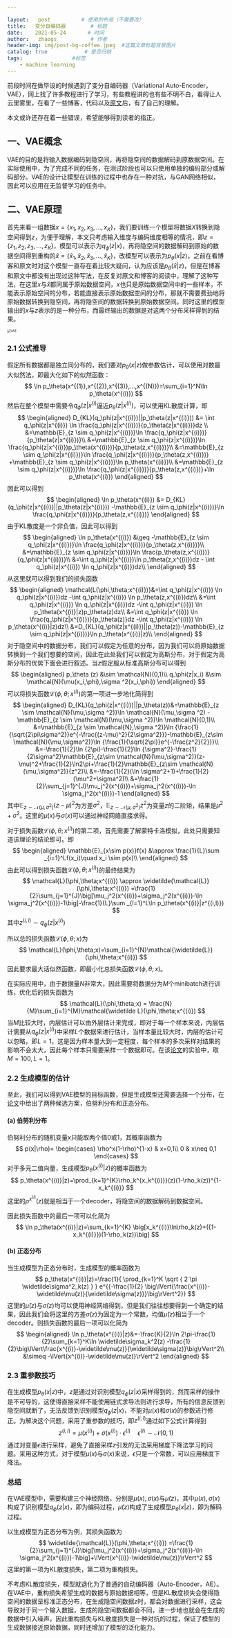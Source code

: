 ```yaml
---

layout:   post          # 使用的布局（不需要改）
title:   变分自编码器        # 标题 
date:    2021-05-24       # 时间
author:   zhaogs           # 作者
header-img: img/post-bg-coffee.jpeg  #这篇文章标题背景图片
catalog: true            # 是否归档
tags:                #标签
    - machine learning 
---
```


前段时间在做毕设的时候遇到了变分自编码器（Variational Auto-Encoder，VAE），网上找了许多教程进行了学习，有些教程讲的也有些不明不白，看得让人云里雾里，在看了一些博客，代码以及[原文](https://arxiv.org/pdf/1312.6114.pdf)后，有了自己的理解。

本文或许还存在着一些错误，希望能够得到读者的指正。

## 一、VAE概念

VAE的目的是将输入数据编码到隐空间，再将隐空间的数据解码到原数据空间。在实际使用中，为了完成不同的任务，在测试阶段也可以只使用单独的编码部分或解码部分。VAE的设计让模型在训练的过程中也存在一种对抗，与GAN网络相似，因此可以应用在无监督学习的任务中。

## 二、VAE原理

首先来看一组数据$x=\{x_1,x_2,x_3,...,x_K\}$，我们要训练一个模型将数据$X$转换到隐空间得到$z$，为便于理解，本文只考虑输入维度与编码维度相等的情况，即$z=\{z_1,z_2,z_3,...,z_K\}$，模型可以表示为$q_\phi(z|x)$，再将隐空间的数据解码到原始的数据空间得到重构的$\widehat{x}=\{\widehat{x}_1,\widehat{x}_2,\widehat{x}_3,...,\widehat{x}_K\}$，改模型可以表示为$p_\theta(x|z)$，之前在看博客和原文时对这个模型一直存在着比较大疑问，认为应该是$p_\theta(\widehat{x}|z)$，但是在博客和原文中都没有出现过这种写法，在反复对原文和博客的阅读中，理解了这种写法，在这里$x$与$\widehat{x}$都同属于原始数据空间，$x$也只是原始数据空间中的一些样本，不能表示原始空间的分布，若能直接表示原始数据空间的分布，那就不需要费劲地将原始数据转换到隐空间，再将隐空间的数据转换到原始数据空间。同时这里的模型输出的$x$与$z$表示的是一种分布，而最终输出的数据是对这两个分布采样得到的结果。

<img src="D:\2-file\15-VisioFile\VAE.png" alt="VAE" style="zoom:50%;" />

### 2.1 公式推导

假定所有数据都是独立同分布的，我们要对$p_\theta(x|z)$做参数估计，可以使用对数最大似然法，即最大化如下的似然函数：
$$
\ln p_\theta(x^{(1)},x^{(2)},x^{(3)},...,x^{(N)})=\sum_{i=1}^N\ln p_\theta(x^{(i)})
$$
然后在整个模型中需要令$q_\phi(z|x^{(i)}$逼近$p_\theta(z|x^{(i)})$，可以使用KL散度计算，即
$$
\begin{aligned}
D_{KL}(q_\phi(z|x^{(i)})||p_\theta(z|x^{(i)})) &= \int q_\phi(z|x^{(i)}) \ln \frac{q_\phi(z|x^{(i)})}{p_\theta(z|x^{(i)})}dz \\
&=\mathbb{E}_{z \sim q_\phi(z|x^{(i)})}\ln \frac{q_\phi(z|x^{(i)})}{p_\theta(z|x^{(i)})}\\
&=\mathbb{E}_{z \sim q_\phi(z|x^{(i)})}\ln \frac{q_\phi(z|x^{(i)})p_\theta(x^{(i)})}{p_\theta(z,x^{(i)})}\\
&=\mathbb{E}_{z \sim q_\phi(z|x^{(i)})}\ln \frac{q_\phi(z|x^{(i)})}{p_\theta(z,x^{(i)})}
 +\mathbb{E}_{z \sim q_\phi(z|x^{(i)})}\ln p_\theta(x^{(i)})\\
&=\mathbb{E}_{z \sim q_\phi(z|x^{(i)})}\ln \frac{q_\phi(z|x^{(i)})}{p_\theta(z,x^{(i)})}+\ln p_\theta(x^{(i)})
\end{aligned}
$$
因此可以得到
$$
\begin{aligned}
\ln p_\theta(x^{(i)}) &= D_{KL}(q_\phi(z|x^{(i)})||p_\theta(z|x^{(i)}))
-\mathbb{E}_{z \sim q_\phi(z|x^{(i)})}\ln \frac{q_\phi(z|x^{(i)})}{p_\theta(z,x^{(i)})}
\end{aligned}
$$
由于KL散度是一个非负值，因此可以得到
$$
\begin{aligned}
\ln p_\theta(x^{(i)}) &\geq -\mathbb{E}_{z \sim q_\phi(z|x^{(i)})}\ln \frac{q_\phi(z|x^{(i)})}{p_\theta(z,x^{(i)})}\\
&=\mathbb{E}_{z \sim q_\phi(z|x^{(i)})}\ln \frac{p_\theta(z,x^{(i)})}{q_\phi(z|x^{(i)})}\\
&=\int q_\phi(z|x^{(i)})\ln p_\theta(z,x^{(i)})dz - \int q_\phi(z|x^{(i)}) \ln q_\phi(z|x^{(i)})dz\\ 
\end{aligned}
$$
从这里就可以得到我们的损失函数
$$
\begin{aligned}
\mathcal{L(\phi,\theta;x^{(i)})}&=\int q_\phi(z|x^{(i)}) \ln q_\phi(z|x^{(i)})dz
-\int q_\phi(z|x^{(i)}) \ln p_\theta(z,x^{(i)})dz\\
&=\int q_\phi(z|x^{(i)}) \ln q_\phi(z|x^{(i)})dz
-\int q_\phi(z|x^{(i)}) \ln p_\theta(x^{(i)}|z)p_\theta(z)dz\\
&=\int q_\phi(z|x^{(i)}) \ln \frac{q_\phi(z|x^{(i)})}{p_\theta(z)}dz
-\int q_\phi(z|x^{(i)}) \ln p_\theta(x^{(i)}|z)dz\\
&=D_{KL}(q_\phi(z|x^{(i)})||p_\theta(z))-\mathbb{E}_{z \sim q_\phi(z|x^{(i)})}\ln p_\theta(x^{(i)}|z)\\
\end{aligned}
$$
对于隐空间中的数据分布，我们可以假定为任意的分布，因为我们可以将原始数据转换到一个我们想要的空间，因此在此处我们可以假定为高斯分布，对于假定为高斯分布的优势下面会进行叙述。当$z$假定服从标准高斯分布可以得到
$$
\begin{aligned}
p_\theta (z) &\sim \mathcal{N}(0,1)\\
q_\phi(z|x_i) &\sim \mathcal{N}(\mu(x_i,\phi),\sigma ^2(x_i,\phi))
\end{aligned}
$$
可以将损失函数$\mathcal{L}(\phi,\theta;x^{(i)})$的第一项进一步地化简得到
$$
\begin{aligned}
D_{KL}(q_\phi(z|x^{(i)})||p_\theta(z))&=\mathbb{E}_{z \sim \mathcal{N}(\mu,\sigma ^2)}\ln \mathcal{N}(\mu,\sigma ^2) - \mathbb{E}_{z \sim \mathcal{N}(\mu,\sigma ^2)}\ln \mathcal{N}(0,1)\\
&=\mathbb{E}_{z \sim \mathcal{N},\sigma ^2)}\ln {\frac{1}{\sqrt{2\pi\sigma^2}}e^{-\frac{(z-\mu)^2}{2\sigma^2}}}-\mathbb{E}_{z\sim \mathcal{N}(\mu,\sigma^2)}\ln {\frac{1}{\sqrt{2\pi}}e^{-\frac{z^2}{2}}}\\
&=-\frac{1}{2}\ln {2\pi}-\frac{1}{2}\ln {\sigma^2}-\frac{1}{2\sigma^2}\mathbb{E}_{z\sim \mathcal{N}(\mu,\sigma^2)}(z-\mu)^2+\frac{1}{2}\ln2\pi+\frac{1}{2}\mathbb{E}_{z\sim \mathcal{N}(\mu,\sigma^2)}{z^2}\\
&=-\frac{1}{2}(\ln \sigma^2+1)+\frac{1}{2}(\mu^2+\sigma^2)\\
&=\frac{1}{2}\sum_{j=1}^{J}\mu_j^2(x^{(i)})+\sigma_j^2(x^{(i)})-\ln \sigma_j^2(x^{(i)})-1
\end{aligned}
$$
其中$\mathbb{E}_{z\sim \mathcal{N}(\mu,\sigma^2)}(z-\mu)^2$为方差$\sigma^2$，$\mathbb{E}_{z\sim \mathcal{N}(\mu,\sigma^2)}{z^2}$为变量$z$的二阶矩，结果是$\mu^2+\sigma^2$。这里的$\mu(x)$与$\sigma(x)$可以通过神经网络直接求得。

对于损失函数$\mathcal{L}(\phi,\theta;x^{(i)})$的第二项，首先需要了解蒙特卡洛模拟，此处只需要知道该理论的结论即可。即
$$
\begin{aligned}
\mathbb{E}_{x\sim p(x)}f(x) &\approx \frac{1}{L}\sum _{i=1}^Lf(x_i)\quad x_i \sim p(x)\\
\end{aligned}
$$
由此可以得到损失函数$\mathcal{L}(\phi,\theta;x^{(i)})$的最终结果为
$$
\mathcal{L}(\phi,\theta;x^{(i)}) \approx \widetilde{\mathcal{L}}(\phi,\theta;x^{(i)}) =\frac{1}{2}\sum_{j=1}^{J}\big[\mu_j^2(x^{(i)})+\sigma_j^2(x^{(i)})-\ln \sigma_j^2(x^{(i)})-1\big]-\frac{1}{L}\sum _{l=1}^L\ln p_\theta(x^{(i)}|z^{(i,l)})
$$
其中$z^{(i,l)} \sim q_\phi(z|x^{(i)})$

所以总的损失函数$\mathcal{L}(\phi,\theta;x)$为
$$
\mathcal{L}(\phi,\theta;x)=\sum_{i=1}^{N}\mathcal{\widetilde{L}}(\phi,\theta;x^{(i)})
$$
因此要求最大话似然函数，即最小化总损失函数$\mathcal{L}(\phi,\theta;x)$。

在实际应用中，由于数据量$N$非常大，因此需要将数据分为$M$个minibatch进行训练，优化后的损失函数为
$$
\mathcal{L}(\phi,\theta;x) = \frac{N}{M}\sum_{i=1}^{M}\mathcal{\widetilde L}(\phi,\theta;x^{(i)})
$$
当$M$比较大时，内层估计可以由外层估计来完成，即对于每一个样本来说，内层估计需要从$q_\phi(z|x^{(i)})$中采样$L$个数据来进行估计，当样本量比较大时，内层的估计可以忽略，即$L=1$，这是因为样本量大到一定程度，每个样本的多次采样对结果的影响不会太大，因此每个样本只需要采样一个数据即可。在该[论文](https://arxiv.org/pdf/1312.6114.pdf)的实验中，取$M=100, L=1$。

### 2.2 生成模型的估计

至此，我们可以得到VAE模型的目标函数，但是生成模型还需要选择一个分布，在[论文](https://arxiv.org/pdf/1312.6114.pdf)中给出了两种候选方案，伯努利分布和正态分布。

#### (a) 伯努利分布

伯努利分布的随机变量$x$只能取两个值0或1，其概率函数为
$$
p(x|\rho)=
\begin{cases}
\rho^x(1-\rho)^{1-x} & x=0,1\\
0 & x\neq 0,1
\end{cases}
$$
对于多元二值向量，生成模型$p_\theta(x^{(i)}|z)$的概率函数为
$$
p_\theta(x^{(i)}|z)=\prod_{k=1}^{K}\rho_k^{x_k^{(i)}}(z)(1-\rho_k(z))^{1-x_k^{(i)}}
$$
这里的$\rho^{x^{(i)}}(z)$就是相当于一个decoder，将隐空间的数据解码到数据空间。

因此损失函数中的最后一项可以化简为
$$
\ln p_\theta(x^{(i)}|z)=\sum_{k=1}^{K} \big[x_k^{(i)}\ln\rho_k(z)+({1-x_k^{(i)}})(1-\rho_k(z))\big]
$$

#### (b) 正态分布

当生成模型为正态分布时，生成模型的概率函数为
$$
p_\theta(x^{(i)}|z)=\frac{1}{ \prod_{k=1}^K \sqrt { 2 \pi \widetilde\sigma^2_k(z) } }
e^{{-\frac{1}{2} \big\lVert{\frac{x^{(i)}-\widetilde\mu(z)}{\widetilde\sigma(z)}}\big\rVert^2}}
$$
这里的$\widetilde\mu(z)$与$\widetilde\sigma(z)$均可以使用神经网络得到，但是我们往往想要得到一个确定的结果，因此我们会将这里的方差$\widetilde\sigma(z)$为固定为一个常数，均值$\widetilde\mu(z)$相当于一个decoder。则损失函数的最后一项可以化简为
$$
\begin{aligned}
\ln p_\theta(x^{(i)}|z)&=-\frac{K}{2}\ln 2\pi-\frac{1}{2}\sum_{k=1}^K\ln \widetilde\sigma_k^2(z)
-\frac{1}{2}\big\lVert\frac{x^{(i)}-\widetilde\mu(z)}{\widetilde\sigma(z)}\big\rVert^2\\
&\simeq -\lVert{x^{(i)}-\widetilde\mu(z)}\rVert^2
\end{aligned}
$$

### 2.3 重参数技巧

在生成模型$p_\theta(x|z)$中，$z$是通过对识别模型$q_\phi(z|x)$采样得到的，然而采样的操作是不可导的，这使得直接采样不能使用链式求导法则进行求导，所有的信息反馈到隐空间就断了，无法反馈到识别模型$q_\phi(z|x)$，不能对$\mu(x)$和$\sigma(x)$的参数进行修正。为解决这个问题，采用了重参数的技巧，即$z^{(i,l)}$通过如下公式计算得到
$$
z^{(i,l)}=\mu(x^{(i)})+\sigma(x^{(i)})\cdot\epsilon^{(l)} \quad\epsilon^{(l)} \sim \mathcal{N}(0,1)
$$
通过对变量$\epsilon$进行采样，避免了直接采样$z$引发的无法采用梯度下降法学习的问题。采用这种方式，对于模型$\mu(x)$与$\sigma(x)$来说，$\epsilon$只是一个常数，可以应用梯度下降法。

### 总结

在VAE模型中，需要构建三个神经网络，分别是$\mu(x),\sigma(x)$与$\widetilde\mu(z)$，其中$\mu(x),\sigma(x)$构成了识别模型$q_\phi(z|x)$，即为编码过程，$\widetilde\mu(z)$构成了生成模型$p_\theta(x|z)$，即为解码过程。

以生成模型为正态分布为例，其损失函数为
$$
\widetilde{\mathcal{L}}(\phi,\theta;x^{(i)}) =\frac{1}{2}\sum_{j=1}^{J}\big[\mu_j^2(x^{(i)})+\sigma_j^2(x^{(i)})-\ln \sigma_j^2(x^{(i)})-1\big]+\lVert{x^{(i)}-\widetilde\mu(z)}\rVert^2
$$
这里的第一项为KL散度损失，第二项为重构损失。

不考虑KL散度损失，模型就退化为了普通的自动编码器（Auto-Encoder，AE）。在VAE中，重构损失希望生成的数据与原始数据相等，但是KL散度损失会使得隐空间的数据呈标准正态分布，在生成隐空间数据$z$时，都会对数据进行采样，这会导致对于同一个输入数据，生成的隐空间数据都会不同，进一步地也就会在生成的数据中引入噪声。因此重构损失与KL散度损失是一种对抗的过程，保证了模型的生成数据接近原始数据，同时还增加了模型的泛化能力。

